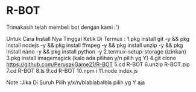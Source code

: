 # R-BOT
Trimakasih telah membeli bot dengan kami :')


Untuk Cara Install Nya Tinggal Ketik Di Termux :
1.pkg install git -y && pkg install nodejs -y && pkg install ffmpeg -y && pkg install unzip -y && pkg install nano -y && pkg install python -y
2.termux-setup-storage (izinkan)
3.pkg install imagemagick (kalo ada pilihan y/n pilih yg Y)
4.git clone https://github.com/PerusakGame21/R-BOT
5.cd R-BOT
6.unzip R-BOT.zip
7.cd R-BOT
8.ls
9.cd R-BOT
10.npm i 
11.node index.js


Note :Jika Di Suruh Pilih y/x/n/blablabalbla pilih yg Y aja

